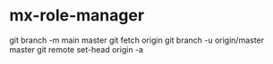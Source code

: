 # mx-role-manager

git branch -m main master
git fetch origin
git branch -u origin/master master
git remote set-head origin -a